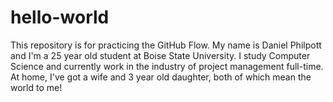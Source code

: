 # hello-world
This repository is for practicing the GitHub Flow.
My name is Daniel Philpott and I'm a 25 year old student at Boise State University. I study Computer Science and currently work in the industry of project management full-time. At home, I've got a wife and 3 year old daughter, both of which mean the world to me!
